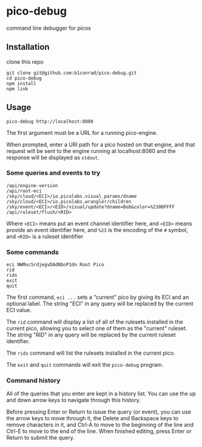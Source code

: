 # pico-debug
command line debugger for picos

## Installation
clone this repo
```
git clone git@github.com:b1conrad/pico-debug.git
cd pico-debug
npm install
npm link
```

## Usage
```
pico-debug http://localhost:8080
```

The first argument must be a URL for a running pico-engine.

When prompted, enter a URI path for a pico hosted on that engine,
and that request will be sent to the engine running at localhost:8080
and the response will be displayed as `stdout`.

### Some queries and events to try

```
/api/engine-version
/api/root-eci
/sky/cloud/<ECI>/io.picolabs.visual_params/dname
/sky/cloud/<ECI>/io.picolabs.wrangler/children
/sky/event/<ECI>/<EID>/visual/update?dname=Bob&color=%2300FFFF
/api/ruleset/flush/<RID>
```

Where `<ECI>` means put an event channel identifier here, 
and `<EID>` means provide an event identifier here,
and `%23` is the encoding of the `#` symbol,
and `<RID>` is a ruleset identifier
  
### Some commands

```
eci NWMucSrdjegvDAdNbnP1dn Root Pico
rid
rids
exit
quit
```

The first command, `eci ...` sets a "current" pico by giving its ECI and an optional label. The string "ECI" in any query will be replaced by the current ECI value.

The `rid` command will display a list of all of the rulesets installed in the current pico,
allowing you to select one of them as the "current" ruleset.
The string "RID" in any query will be replaced by the current ruleset identifier.

The `rids` command will list the rulesets installed in the current pico.

The `exit` and `quit` commands will exit the `pico-debug` program.

### Command history

All of the queries that you enter are kept in a history list. 
You can use the up and down arrow keys to navigate through this history.

Before pressing Enter or Return to issue the query (or event),
you can use the arrow keys to move through it,
the Delete and Backspace keys to remove characters in it,
and Ctrl-A to move to the beginning of the line
and Ctrl-E to move to the end of the line.
When finished editing, press Enter or Return to submit the query.
